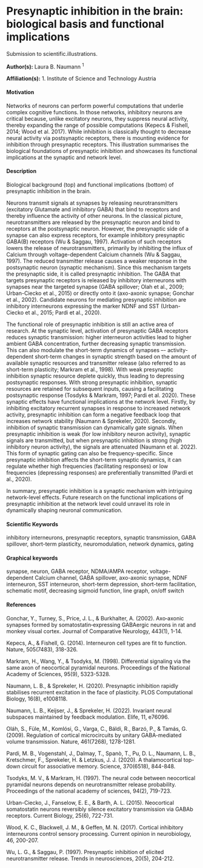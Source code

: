 # Presynaptic inhibition in the brain: biological basis and functional implications

Submission to scientific.illustrations.

**Author(s):** Laura B. Naumann <sup> 1 </sup>

**Affiliation(s):** 1. Institute of Science and Technology Austria


#### Motivation

Networks of neurons can perform powerful computations that underlie complex cognitive functions. In those networks, inhibitory neurons are critical because, unlike excitatory neurons, they suppress neural activity, thereby expanding the range of possible computations (Kepecs & Fishell, 2014; Wood et al. 2017). While inhibition is classically thought to decrease neural activity via postsynaptic receptors, there is mounting evidence for inhibition through presynaptic receptors. This illustration summarises the biological foundations of presynaptic inhibition and showcases its functional implications at the synaptic and network level.


#### Description

Biological background (top) and functional implications (bottom) of presynaptic inhibition in the brain.

Neurons transmit signals at synapses by releasing neurotransmitters (excitatory Glutamate and inhibitory GABA) that bind to receptors and thereby influence the activity of other neurons. In the classical picture, neurotransmitters are released by the presynaptic neuron and bind to receptors at the postsynaptic neuron. However, the presynaptic side of a synapse can also express receptors, for example inhibitory presynaptic GABA(B) receptors (Wu & Saggau, 1997). Activation of such receptors lowers the release of neurotransmitters, primarily by inhibiting the influx of Calcium through voltage-dependent Calcium channels (Wu & Saggau, 1997). The reduced transmitter release causes a weaker response in the postsynaptic neuron (synaptic mechanism).  Since this mechanism targets the presynaptic side, it is called presynaptic inhibition. The GABA that targets presynaptic receptors is released by inhibitory interneurons with synapses near the targeted synapse (GABA spillover; Olah et al., 2009; Urban-Ciecko et al., 2015) or directly onto it (axo-axonic synapse; Gonchar et al., 2002). Candidate neurons for mediating presynaptic inhibition are inhibitory interneurons expressing the marker NDNF and SST (Urban-Ciecko et al., 2015; Pardi et al., 2020).

The functional role of presynaptic inhibition is still an active area of research. At the synaptic level, activation of presynaptic GABA receptors reduces synaptic transmission: higher interneuron activities lead to higher ambient GABA concentration, further decreasing synaptic transmission. This can also modulate the short-term dynamics of synapses –- activity-dependent short-term changes in synaptic strength based on the amount of available synaptic resources and transmitter release (also referred to as short-term plasticity; Markram et al., 1998). With weak presynaptic inhibition synaptic resource deplete quickly, thus leading to depressing postsynaptic responses. With strong presynaptic inhibition, synaptic resources are retained for subsequent inputs, causing a facilitating postsynaptic response (Tosdyks & Markram, 1997; Pardi et al. 2020).
These synaptic effects have functional implications at the network level. Firstly, by inhibiting excitatory recurrent synapses in response to increased network activity, presynaptic inhibition can form a negative feedback loop that increases network stability (Naumann & Sprekeler, 2020). Secondly, inhibition of synaptic transmission can dynamically gate signals. When presynaptic inhibition is weak (for low inhibitory neuron activity), synaptic signals are transmitted, but when presynaptic inhibition is strong (high inhibitory neuron activity), the signals are attenuated (Naumann et al. 2022). This form of synaptic gating can also be frequency-specific. Since presynaptic inhibition affects the short-term synaptic dynamics, it can regulate whether high frequencies (facilitating responses) or low frequencies (depressing responses) are preferentially transmitted (Pardi et al., 2020).

In summary, presynaptic inhibition is a synaptic mechanism with intriguing network-level effects. Future research on the functional implications of presynaptic inhibition at the network level could unravel its role in dynamically shaping neuronal communication.


#### Scientific Keywords

inhibitory interneurons, presynaptic receptors, synaptic transmission, GABA spillover, short-term plasticity, neuromodulation, network dynamics, gating


#### Graphical keywords

synapse, neuron, GABA receptor, NDMA/AMPA receptor, voltage-dependent Calcium channel, GABA spillover, axo-axonic synapse, NDNF interneuron, SST interneuron, short-term depression, short-term facilitation, schematic motif, decreasing sigmoid function, line graph, on/off switch


#### References

Gonchar, Y., Turney, S., Price, J. L., & Burkhalter, A. (2002). Axo‐axonic synapses formed by somatostatin‐expressing GABAergic neurons in rat and monkey visual cortex. Journal of Comparative Neurology, 443(1), 1-14.

Kepecs, A., & Fishell, G. (2014). Interneuron cell types are fit to function. Nature, 505(7483), 318-326.

Markram, H., Wang, Y., & Tsodyks, M. (1998). Differential signaling via the same axon of neocortical pyramidal neurons. Proceedings of the National Academy of Sciences, 95(9), 5323-5328.

Naumann, L. B., & Sprekeler, H. (2020). Presynaptic inhibition rapidly stabilises recurrent excitation in the face of plasticity. PLOS Computational Biology, 16(8), e1008118.

Naumann, L. B., Keijser, J., & Sprekeler, H. (2022). Invariant neural subspaces maintained by feedback modulation. Elife, 11, e76096.

Oláh, S., Füle, M., Komlósi, G., Varga, C., Báldi, R., Barzó, P., & Tamás, G. (2009). Regulation of cortical microcircuits by unitary GABA-mediated volume transmission. Nature, 461(7268), 1278-1281.

Pardi, M. B., Vogenstahl, J., Dalmay, T., Spanò, T., Pu, D. L., Naumann, L. B., Kretschmer, F., Sprekeler, H. & Letzkus, J. J. (2020). A thalamocortical top-down circuit for associative memory. Science, 370(6518), 844-848.

Tsodyks, M. V., & Markram, H. (1997). The neural code between neocortical pyramidal neurons depends on neurotransmitter release probability. Proceedings of the national academy of sciences, 94(2), 719-723.

Urban-Ciecko, J., Fanselow, E. E., & Barth, A. L. (2015). Neocortical somatostatin neurons reversibly silence excitatory transmission via GABAb receptors. Current Biology, 25(6), 722-731.

Wood, K. C., Blackwell, J. M., & Geffen, M. N. (2017). Cortical inhibitory interneurons control sensory processing. Current opinion in neurobiology, 46, 200-207.

Wu, L. G., & Saggau, P. (1997). Presynaptic inhibition of elicited neurotransmitter release. Trends in neurosciences, 20(5), 204-212.

